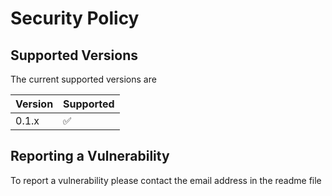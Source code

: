 # Security Policy

## Supported Versions

The current supported versions are

| Version | Supported          |
| ------- | ------------------ |
| 0.1.x   | :white_check_mark: |

## Reporting a Vulnerability

To report a vulnerability please contact the email address in the readme file
